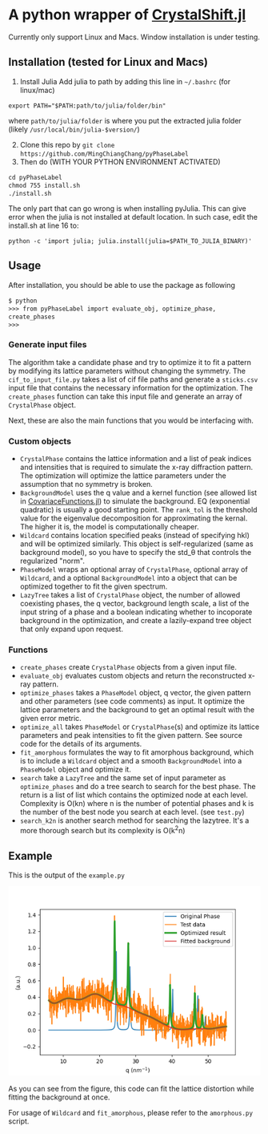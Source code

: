 # A python wrapper of [CrystalShift.jl](https://github.com/MingChiangChang/CrystalShift.jl)
Currently only support Linux and Macs. Window installation is under testing.
## Installation (tested for Linux and Macs)
1. Install Julia
Add julia to path by adding this line in `~/.bashrc` (for linux/mac)
```console
export PATH="$PATH:path/to/julia/folder/bin"
```
where `path/to/julia/folder` is where you put the extracted julia folder (likely `/usr/local/bin/julia-$version/`)

2. Clone this repo by
`git clone https://github.com/MingChiangChang/pyPhaseLabel`
3. Then do (WITH YOUR PYTHON ENVIRONMENT ACTIVATED)
```console
cd pyPhaseLabel
chmod 755 install.sh
./install.sh
```
The only part that can go wrong is when installing pyJulia. This can give error when the julia is not installed at default location. In such case, edit the install.sh at line 16 to:
```
python -c 'import julia; julia.install(julia=$PATH_TO_JULIA_BINARY)'
```

## Usage
After installation, you should be able to use the package as following
```console
$ python
>>> from pyPhaseLabel import evaluate_obj, optimize_phase, create_phases
>>>
```
### Generate input files
The algorithm take a candidate phase and try to optimize it to fit a pattern by modifying its lattice parameters without changing the symmetry. The `cif_to_input_file.py` takes a list of cif file paths and generate a `sticks.csv` input file that contains the necessary information for the optimization. The `create_phases` function can take this input file and generate an array of `CrystalPhase` object.
 
Next, these are also the main functions that you would be interfacing with.
### Custom objects
- `CrystalPhase` contains the lattice information and a list of peak indices and intensities that is required to simulate the x-ray diffraction pattern. The optimization will optimize the lattice parameters under the assumption that no symmetry is broken.
- `BackgroundModel` uses the q value and a kernel function (see allowed list in [CovariaceFunctions.jl](https://github.com/SebastianAment/CovarianceFunctions.jl)) to simulate the background. EQ (exponential quadratic) is usually a good starting point. The `rank_tol` is the threshold value for the eigenvalue decomposition for approximating the kernal. The higher it is, the model is computationally cheaper.
- `Wildcard` contains location specified peaks (instead of specifying hkl) and will be optimized similarly. This object is self-regularized (same as background model), so you have to specify the std_θ that controls the regularized "norm".
- `PhaseModel` wraps an optional array of `CrystalPhase`, optional array of `Wildcard`, and a optional `BackgroundModel` into a object that can be optimized together to fit the given spectrum.
- `LazyTree` takes a list of `CrystalPhase` object, the number of allowed coexisting phases, the q vector, background length scale, a list of the input string of a phase and a boolean indicating whether to incoporate background in the optimization, and create a lazily-expand tree object that only expand upon request.

### Functions
- `create_phases` create `CrystalPhase` objects from a given input file.
- `evaluate_obj` evaluates custom objects and return the reconstructed x-ray pattern.
- `optimize_phases` takes a `PhaseModel` object, q vector, the given pattern and other parameters (see code comments) as input. It optimize the lattice parameters and the background to get an optimal result with the given error metric.
- `optimize_all` takes `PhaseModel` or `CrystalPhase`(s) and optimize its lattice parameters and peak intensities to fit the given pattern. See source code for the details of its arguments.
- `fit_amorphous` formulates the way to fit amorphous background, which is to include a `Wildcard` object and a smooth `BackgroundModel` into a `PhaseModel` object and optimize it.
- `search` take a `LazyTree` and the same set of input parameter as `optimize_phases` and do a tree search to search for the best phase. The return is a list of list which contains the optimized node at each level. Complexity is O(kn) where n is the number of potential phases and k is the number of the best node you search at each level. (see `test.py`)
- `search_k2n` is another search method for searching the lazytree. It's a more thorough search but its complexity is O(k<sup>2</sup>n)


## Example
This is the output of the `example.py`

![Example](example.png)

As you can see from the figure, this code can fit the lattice distortion while fitting the background at once.

For usage of `Wildcard` and `fit_amorphous`, please refer to the `amorphous.py` script.
